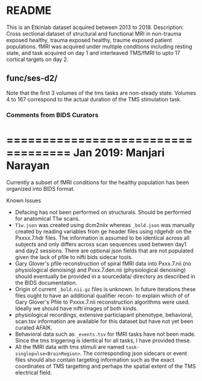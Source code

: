 # README

This is an Etkinlab dataset acquired between 2013 to 2018. 
Description: Cross sectional dataset of structural and functional MRI in non-trauma exposed healthy, trauma exposed healthy, traume exposed patient populations. fMRI was acquired under multiple conditions including resting state, and task acquired on day 1 and interleaved TMS/fMRI to upto 17 cortical targets on day 2. 

func/ses-d2/
------------
Note that the first 3 volumes of the tms tasks are non-steady state. Volumes 4 to 167 correspond to the actual duration of the TMS stimulation task. 

### Comments from BIDS Curators ###
===================================
Jan 2019: Manjari Narayan
===================================

Currently a subset of fMRI conditions for the healthy population has been organized into BIDS format. 

Known Issues
 - Defacing has not been performed on structurals. Should be performed for anatomical T1w scans. 
 - `T1w.json` was created using dcm2niix whereas `_bold.json` was manually created by reading variables from ge header files using rdgehdr on the Pxxxx.7.hdr files. The information is assumed to be identical across all subjects and only differs across scan sequences used between day1 and day2 sessions. There are optional json fields that are not populated given the lack of pfile to nifti bids sidecar tools. 
 - Gary Glover's pfile reconstruction of spiral fMRI data into Pxxx.7.nii (no physiological denoising) and Pxxx.7.den.nii (physiological denoising) should eventually be provided in a sourcedata/ directory as described in the BIDS documentation.
 - Origin of current `_bold.nii.gz` files is unknown. In future iterations these files ought to have an additional qualifier recon-<recon-type> to explain which of of Gary Glover's Pfile to Pxxxx.7.nii reconstruction algorithms were used. Ideally we should have nifti images of both kinds.  
 - physiological recordings, extensive particiapant phenotype, behavioral, scan.tsv information are available for this dataset but have not yet been curated AFAIK. 
 - Behavioral data such as `_events.tsv` for fMRI tasks have not been made. Since the tms triggering is identical for all tasks, I have provided these. 
 - All the fMRI data with tms stimuli are named `task-singlepulse<BrainRegion>`. The corresponding json sidecars or event files should also contain targeting information such as the exact coordinates of TMS targetting and perhaps the spatial extent of the TMS electrical field.
